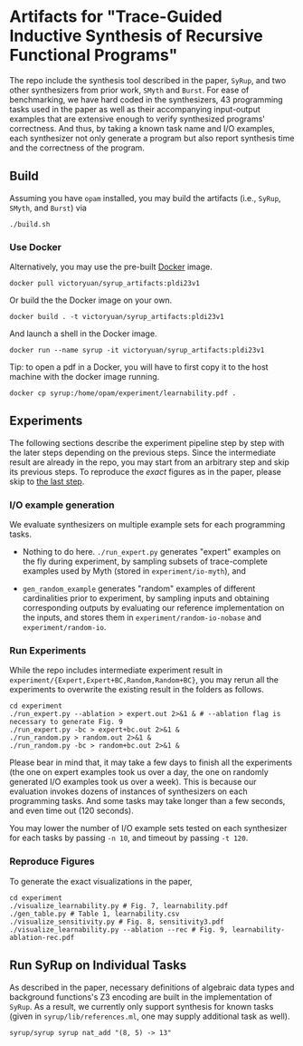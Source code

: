 # Artifacts for "Trace-Guided Inductive Synthesis of Recursive Functional Programs"

The repo include the synthesis tool described in the paper, `SyRup`,
and two other synthesizers from prior work, `SMyth` and `Burst`.  For
ease of benchmarking, we have hard coded in the synthesizers, 43
programming tasks used in the paper as well as their accompanying
input-output examples that are extensive enough to verify synthesized
programs' correctness. And thus, by taking a known task name and I/O
examples, each synthesizer not only generate a program but also report
synthesis time and the correctness of the program.

## Build

Assuming you have `opam` installed, you may build the artifacts (i.e., `SyRup`, `SMyth`, and `Burst`) via

```
./build.sh
```

### Use Docker

Alternatively, you may use the pre-built [Docker](https://www.docker.com/get-started/) image.

```
docker pull victoryuan/syrup_artifacts:pldi23v1
```

Or build the the Docker image on your own.

```
docker build . -t victoryuan/syrup_artifacts:pldi23v1
```

And launch a shell in the Docker image.

```
docker run --name syrup -it victoryuan/syrup_artifacts:pldi23v1
```

Tip: to open a pdf in a Docker, you will have to first copy it to the host machine with the docker image running.

```
docker cp syrup:/home/opam/experiment/learnability.pdf .
```

## Experiments

The following sections describe the experiment pipeline step by step
with the later steps depending on the previous steps. Since the
intermediate result are already in the repo, you may start from an
arbitrary step and skip its previous steps. To reproduce the *exact*
figures as in the paper, please skip to [the last step](#reproduce-figures).

### I/O example generation

We evaluate synthesizers on multiple example sets for each programming
tasks.

- Nothing to do here. `./run_expert.py` generates "expert" examples on
the fly during experiment, by sampling subsets of trace-complete
examples used by Myth (stored in `experiment/io-myth`), and

- `gen_random_example` generates "random" examples of different cardinalities
prior to experiment, by sampling inputs and obtaining corresponding
outputs by evaluating our reference implementation on the inputs, and
stores them in `experiment/random-io-nobase` and
`experiment/random-io`.

### Run Experiments

While the repo includes intermediate experiment result in
`experiment/{Expert,Expert+BC,Random,Random+BC}`, you may rerun all
the experiments to overwrite the existing result in the folders as
follows.

```shell
cd experiment
./run_expert.py --ablation > expert.out 2>&1 & # --ablation flag is necessary to generate Fig. 9
./run_expert.py -bc > expert+bc.out 2>&1 &
./run_random.py > random.out 2>&1 &
./run_random.py -bc > random+bc.out 2>&1 &
```

Please bear in mind that, it may take a few days to finish all the
experiments (the one on expert examples took us over a day, the one on
randomly generated I/O examples took us over a week).  This is because
our evaluation invokes dozens of instances of synthesizers on each
programming tasks. And some tasks may take longer than a few seconds,
and even time out (120 seconds).

You may lower the number of I/O example sets tested on each
synthesizer for each tasks by passing `-n 10`, and timeout by passing
`-t 120`.

### Reproduce Figures

To generate the exact visualizations in the paper,

```shell
cd experiment
./visualize_learnability.py # Fig. 7, learnability.pdf
./gen_table.py # Table 1, learnability.csv
./visualize_sensitivity.py # Fig. 8, sensitivity3.pdf
./visualize_learnability.py --ablation --rec # Fig. 9, learnability-ablation-rec.pdf
```

## Run SyRup on Individual Tasks

As described in the paper, necessary definitions of algebraic data
types and background functions's Z3 encoding are built in the
implementation of `SyRup`.  As a result, we currently only support
synthesis for known tasks (given in `syrup/lib/references.ml`, one may
supply additional task as well).

```
syrup/syrup syrup nat_add "(8, 5) -> 13"
```
